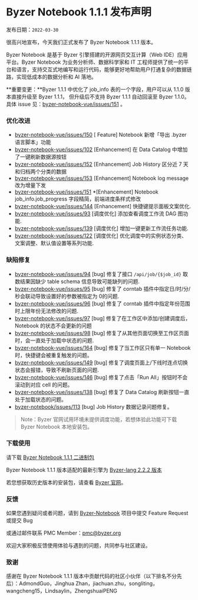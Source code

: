 # Byzer Notebook 1.1.1 发布声明

发布日期：`2022-03-30`

很高兴地宣布，今天我们正式发布了 Byzer Notebook 1.1.1 版本。

Byzer Notebook 是基于 Byzer 引擎搭建的开源网页交互计算（Web IDE）应用平台。Byzer Notebook 为业务分析师、数据科学家和 IT 工程师提供了统一的平台和语言，支持交互式地编写和运行代码，能够更好地帮助用户打通复杂的数据链路，实现低成本的数据分析和 AI 落地。

**重要变更：**Byzer 1.1.1 中优化了 job_info 表的一个字段，用户可以从 1.1.0 版本直接升级至 Byzer 1.1.1， 但升级后不支持 Byzer 1.1.1 自动回滚至 Byzer 1.1.0。具体 issue 见：[byzer-notebook-vue/issues/151](https://github.com/byzer-org/byzer-notebook-vue/issues/151) 。



### **优化改进**

- [byzer-notebook-vue/issues/150](https://github.com/byzer-org/byzer-notebook-vue/issues/150) [ Feature] Notebook 新增「导出 .byzer 语言脚本」功能 
- [byzer-notebook-vue/issues/102](https://github.com/byzer-org/byzer-notebook-vue/issues/102) [Enhancement] 在 Data Catalog 中增加了一键刷新数据源按钮
- [byzer-notebook-vue/issues/152](https://github.com/byzer-org/byzer-notebook-vue/issues/152) [Enhancement] Job History 区分近 7 天和归档两个分类的数据
- [byzer-notebook-vue/issues/153](https://github.com/byzer-org/byzer-notebook-vue/issues/153) [Enhancement] Notebook log message 改为增量下发
- [byzer-notebook-vue/issues/151](https://github.com/byzer-org/byzer-notebook-vue/issues/151)  *[Enhancement] Notebook job_info.job_progress 字段精简，前端进度条样式修改
- [byzer-notebook-vue/issues/144](https://github.com/byzer-org/byzer-notebook-vue/issues/144) [Enhancement] 快捷键提示面板文案优化.
- [byzer-notebook-vue/issues/93](https://github.com/byzer-org/byzer-notebook-vue/issues/93)  [调度优化] 添加查看调度工作流 DAG 图功能.
- [byzer-notebook-vue/issues/139](https://github.com/byzer-org/byzer-notebook-vue/issues/139) [调度优化] 增加一键更新工作流任务功能.
- [byzer-notebook-vue/issues/122](https://github.com/byzer-org/byzer-notebook-vue/issues/122) [调度优化] 优化调度中的实例状态分类、文案调整、默认值设置等系列功能.



### **缺陷修复**

- [byzer-notebook-vue/issues/94](https://github.com/byzer-org/byzer-notebook-vue/issues/94) [bug] 修复了接口 `/api/job/{$job_id}` 取数结果因缺少 table schema 信息导致可能缺列的问题.
- [byzer-notebook-vue/issues/95](https://github.com/byzer-org/byzer-notebook-vue/issues/95) [bug] 修复了 corntab 插件中指定日/时/分/秒会联动导致设置好的参数被指定为 0的问题.
- [byzer-notebook-vue/issues/96](https://github.com/byzer-org/byzer-notebook-vue/issues/96) [bug] 修复了 corntab 插件中指定年份范围时上限年份无法修改的问题. 
- [byzer-notebook-vue/issues/97](https://github.com/byzer-org/byzer-notebook-vue/issues/97) [bug] 修复了在工作区中添加/创建调度后，Notebook 的状态不会更新的问题
- [byzer-notebook-vue/issues/98](https://github.com/byzer-org/byzer-notebook-vue/issues/98) [bug] 修复了从其他页面切换至工作区页面时，会一直处于加载中状态的问题.
- [byzer-notebook-vue/issues/164](https://github.com/byzer-org/byzer-notebook-vue/issues/164) [bug] 修复了当工作区只有单一 Notebook 时，快捷键会被重复触发的问题。
- [byzer-notebook-vue/issues/149](https://github.com/byzer-org/byzer-notebook-vue/issues/149) [bug] 修复了调度页面上/下线时连点切换状态会报错，导致不刷新页面的问题.
- [byzer-notebook-vue/issues/146](https://github.com/byzer-org/byzer-notebook-vue/issues/146) [bug] 修复了点击「Run All」按钮时不会滚动到对应 cell 的问题。
- [byzer-notebook-vue/issues/138](https://github.com/byzer-org/byzer-notebook-vue/issues/138) [bug] 修复了 Data Catalog 刷新按钮一直处于加载状态的问题。
- [byzer-notebook/issues/113](https://github.com/byzer-org/byzer-notebook/issues/113)  [bug] Job History 数据记录问题修复。



> Note：Byzer 官网试用环境未提供调度功能，若想体验此功能可下载 Byzer Notebook 本地安装包。

### 下载使用

请下载  [Byzer Notebook 1.1.1 二进制包](https://download.byzer.org/byzer-notebook/1.1.1/)

Byzer Notebook 1.1.1 版本适配的最新引擎为 [Byzer-lang 2.2.2 版本](https://download.byzer.org/byzer/2.2.2/)

若您想获取历史版本的安装包，请查看 [Byzer 官网](https://www.byzer.org/home)。



### 反馈

如果您遇到疑问或者问题，请到 [Byzer-Notebook](https://github.com/byzer-org/byzer-notebook) 项目中提交 Feature Request 或提交 Bug

或通过邮件联系 PMC Member：pmc@byzer.org

欢迎大家积极反馈使用体验与遇到的问题，共同参与社区建设。

### 致谢

感谢在 Byzer Notebook 1.1.1 版本中贡献代码的社区小伙伴（以下排名不分先后）：AdmondGuo，Jinghua Zhan，jiachuan.zhu，songliting，wangcheng15，Lindsaylin，ZhengshuaiPENG
